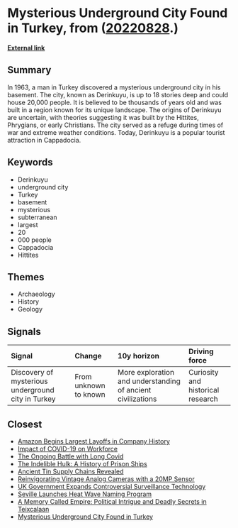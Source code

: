 # __Mysterious Underground City Found in Turkey__, from ([20220828](https://kghosh.substack.com/p/20220828).)

__[External link](https://bigthink.com/strange-maps/derinkuyu-underground-city/)__



## Summary

In 1963, a man in Turkey discovered a mysterious underground city in his basement. The city, known as Derinkuyu, is up to 18 stories deep and could house 20,000 people. It is believed to be thousands of years old and was built in a region known for its unique landscape. The origins of Derinkuyu are uncertain, with theories suggesting it was built by the Hittites, Phrygians, or early Christians. The city served as a refuge during times of war and extreme weather conditions. Today, Derinkuyu is a popular tourist attraction in Cappadocia.

## Keywords

* Derinkuyu
* underground city
* Turkey
* basement
* mysterious
* subterranean
* largest
* 20
* 000 people
* Cappadocia
* Hittites

## Themes

* Archaeology
* History
* Geology

## Signals

| Signal                                             | Change                | 10y horizon                                                 | Driving force                     |
|:---------------------------------------------------|:----------------------|:------------------------------------------------------------|:----------------------------------|
| Discovery of mysterious underground city in Turkey | From unknown to known | More exploration and understanding of ancient civilizations | Curiosity and historical research |

## Closest

* [Amazon Begins Largest Layoffs in Company History](e2fe1bd7fb9483f84f90a2bd41c8c35d)
* [Impact of COVID-19 on Workforce](e84dc9448d44d2624c060fc15bf5c096)
* [The Ongoing Battle with Long Covid](c47cb1fe2b4ae786edcfe793f7c528c2)
* [The Indelible Hulk: A History of Prison Ships](d658f4fa7fa777631af90889ec739234)
* [Ancient Tin Supply Chains Revealed](7b0e1c9311dae19679aa54d541ef47f0)
* [Reinvigorating Vintage Analog Cameras with a 20MP Sensor](f7b3a19af28d70bf1f74f5d17c496c39)
* [UK Government Expands Controversial Surveillance Technology](4fe61511dabd734b653a98b45e8bd3c0)
* [Seville Launches Heat Wave Naming Program](849bb185b123580ee5fe5c702f99a488)
* [A Memory Called Empire: Political Intrigue and Deadly Secrets in Teixcalaan](2d4b47a47cd08aaa542939967329f027)
* [Mysterious Underground City Found in Turkey](8f692340509e6a4be9518522b4cca022)